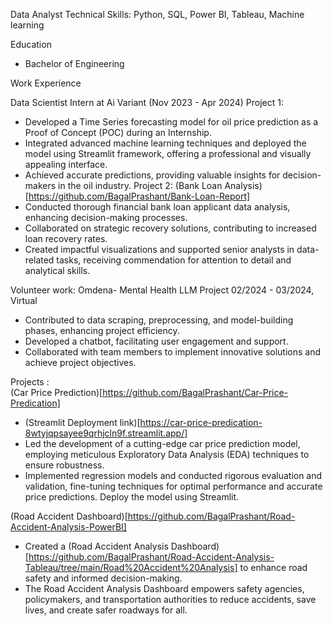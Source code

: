 
Data Analyst
Technical Skills: Python, SQL, Power BI, Tableau, Machine learning

Education
* Bachelor of Engineering

Work Experience

Data Scientist Intern at Ai Variant (Nov 2023 - Apr 2024)
Project 1:
* Developed a Time Series forecasting model for oil price prediction as a Proof of Concept (POC) during an Internship.
* Integrated advanced machine learning techniques and deployed the model using Streamlit framework, offering a professional and visually appealing interface.
* Achieved accurate predictions, providing valuable insights for decision-makers in the oil industry.
Project 2: (Bank Loan Analysis)[https://github.com/BagalPrashant/Bank-Loan-Report]
* Conducted thorough financial bank loan applicant data analysis, enhancing decision-making processes.
* Collaborated on strategic recovery solutions, contributing to increased loan recovery rates.
* Created impactful visualizations and supported senior analysts in data-related tasks, receiving commendation for attention to detail and analytical skills. 

Volunteer work:
Omdena- Mental Health LLM Project
02/2024 - 03/2024, Virtual
* Contributed to data scraping, preprocessing, and model-building phases, enhancing project efficiency.
* Developed a chatbot, facilitating user engagement and support.
* Collaborated with team members to implement innovative solutions and achieve project objectives.
  
Projects :  
(Car Price Prediction)[https://github.com/BagalPrashant/Car-Price-Predication]
* (Streamlit Deployment link)[https://car-price-predication-8wtyjqpsayee9qrhjcln9f.streamlit.app/]
* Led the development of a cutting-edge car price prediction model, employing meticulous Exploratory Data Analysis (EDA) techniques to ensure robustness.
* Implemented regression models and conducted rigorous evaluation and validation, fine-tuning techniques for optimal
performance and accurate price predictions. Deploy the model using Streamlit.

(Road Accident Dashboard)[https://github.com/BagalPrashant/Road-Accident-Analysis-PowerBI]
* Created a (Road Accident Analysis Dashboard)[https://github.com/BagalPrashant/Road-Accident-Analysis-Tableau/tree/main/Road%20Accident%20Analysis] to enhance road safety and informed decision-making.
* The Road Accident Analysis Dashboard empowers safety agencies, policymakers, and transportation authorities to reduce accidents, save lives, and create safer roadways for all. 
